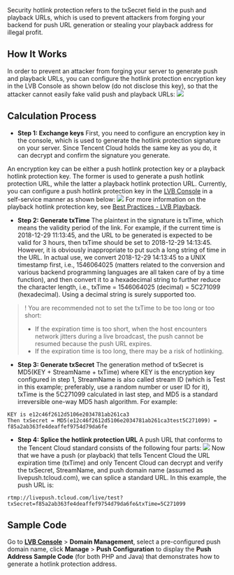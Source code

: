 
Security hotlink protection refers to the txSecret field in the push and playback URLs, which is used to prevent attackers from forging your backend for push URL generation or stealing your playback address for illegal profit.

## How It Works
In order to prevent an attacker from forging your server to generate push and playback URLs, you can configure the hotlink protection encryption key in the LVB Console as shown below (do not disclose this key), so that the attacker cannot easily fake valid push and playback URLs:
![](//mccdn.qcloud.com/static/img/4ea1512fd335f68f30cca0a01e902966/image.png)

## Calculation Process
- **Step 1: Exchange keys**
First, you need to configure an encryption key in the console, which is used to generate the hotlink protection signature on your server. Since Tencent Cloud holds the same key as you do, it can decrypt and confirm the signature you generate.

 An encryption key can be either a push hotlink protection key or a playback hotlink protection key. The former is used to generate a push hotlink protection URL, while the latter a playback hotlink protection URL. Currently, you can configure a push hotlink protection key in the [LVB Console](https://console.cloud.tencent.com/live) in a self-service manner as shown below:
![](https://main.qcloudimg.com/raw/638fcbb8eac12cbbabc247fd6a1323f2.jpg)
For more information on the playback hotlink protection key, see [Best Practices - LVB Playback](https://cloud.tencent.com/document/product/267/32733).

- **Step 2: Generate txTime**
The plaintext in the signature is txTime, which means the validity period of the link. For example, if the current time is 2018-12-29 11:13:45, and the URL to be generated is expected to be valid for 3 hours, then txTime should be set to 2018-12-29 14:13:45.
However, it is obviously inappropriate to put such a long string of time in the URL. In actual use, we convert 2018-12-29 14:13:45 to a UNIX timestamp first, i.e., 1546064025 (matters related to the conversion and various backend programming languages are all taken care of by a time function), and then convert it to a hexadecimal string to further reduce the character length, i.e., txTime = 1546064025 (decimal) = 5C271099 (hexadecimal). Using a decimal string is surely supported too.
>! You are recommended not to set the txTime to be too long or too short:
>- If the expiration time is too short, when the host encounters network jitters during a live broadcast, the push cannot be resumed because the push URL expires.
>- If the expiration time is too long, there may be a risk of hotlinking.

- **Step 3: Generate txSecret**
The generation method of txSecret is MD5(KEY + StreamName + txTime) where KEY is the encryption key configured in step 1, StreamName is also called stream ID (which is Test in this example; preferably, use a random number or user ID for it), txTime is the 5C271099 calculated in last step, and MD5 is a standard irreversible one-way MD5 hash algorithm.
For example:
```
KEY is e12c46f2612d5106e2034781ab261ca3
Then txSecret = MD5(e12c46f2612d5106e2034781ab261ca3test5C271099) = f85a2ab363fe4deaffef9754d79da6fe
```

- **Step 4: Splice the hotlink protection URL**
  A push URL that conforms to the Tencent Cloud standard consists of the following four parts:
	![](https://main.qcloudimg.com/raw/fa8d64bd2a314efece3ecb355187dd6a.png)
	Now that we have a push (or playback) that tells Tencent Cloud the URL expiration time (txTime) and only Tencent Cloud can decrypt and verify the txSecret, StreamName, and push domain name (assumed as livepush.tcloud.com), we can splice a standard URL. In this example, the push URL is:
```
rtmp://livepush.tcloud.com/live/test?txSecret=f85a2ab363fe4deaffef9754d79da6fe&txTime=5C271099
```
	

## Sample Code
Go to [**LVB Console**](https://console.cloud.tencent.com/live) > **Domain Management**, select a pre-configured push domain name, click **Manage** > **Push Configuration** to display the **Push Address Sample Code** (for both PHP and Java) that demonstrates how to generate a hotlink protection address.

